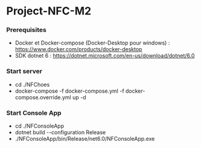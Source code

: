 # Project-NFC-M2


### Prerequisites

- Docker et Docker-compose (Docker-Desktop pour windows) : https://www.docker.com/products/docker-desktop
- SDK dotnet 6 : https://dotnet.microsoft.com/en-us/download/dotnet/6.0

### Start server

- cd ./NFChoes
- docker-compose -f docker-compose.yml -f docker-compose.override.yml up -d

### Start Console App

- cd ./NFConsoleApp
- dotnet build --configuration Release
- ./NFConsoleApp/bin/Release/net6.0/NFConsoleApp.exe


